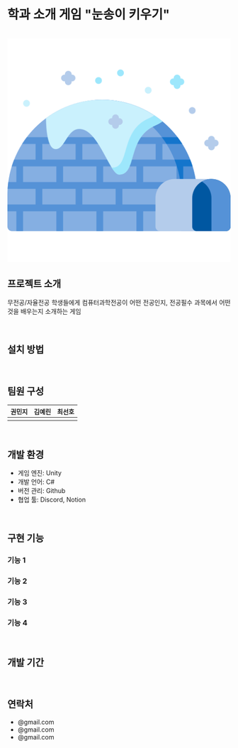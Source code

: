 # 학과 소개 게임 "눈송이 키우기"

<p align="center">
  <br>
  <img src="igloo.png">
  <br>
</p>

## 프로젝트 소개

<p align="justify">
무전공/자율전공 학생들에게 컴퓨터과학전공이 어떤 전공인지, 전공필수 과목에서 어떤 것을 배우는지 소개하는 게임
</p>

<p align="center">

</p>

<br>

## 설치 방법


<br>

## 팀원 구성

|  권민지  |  김예린  |  최선호  |
| :------: | :------: | :------: |
|          |          |          |

<br>

## 개발 환경
- 게임 엔진: Unity
- 개발 언어: C#
- 버전 관리: Github
- 협업 툴: Discord, Notion
<br>

## 구현 기능

### 기능 1

### 기능 2

### 기능 3

### 기능 4

<br>

## 개발 기간

<br>

## 연락처
- @gmail.com
- @gmail.com
- @gmail.com

<br>
